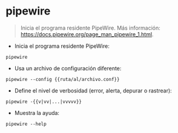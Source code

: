 # pipewire

> Inicia el programa residente PipeWire.
> Más información: <https://docs.pipewire.org/page_man_pipewire_1.html>.

- Inicia el programa residente PipeWire:

`pipewire`

- Usa un archivo de configuración diferente:

`pipewire --config {{ruta/al/archivo.conf}}`

- Define el nivel de verbosidad (error, alerta, depurar o rastrear):

`pipewire -{{v|vv|...|vvvvv}}`

- Muestra la ayuda:

`pipewire --help`
